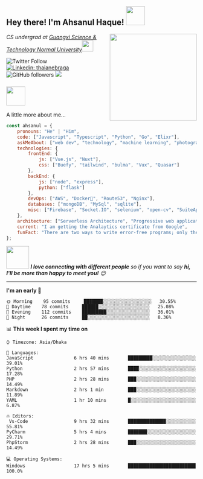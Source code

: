 <h2>Hey there! I'm Ahsanul Haque! <img src="https://media.giphy.com/media/12oufCB0MyZ1Go/giphy.gif" width="50"></h2>
<img align='right' src="https://media.giphy.com/media/M9gbBd9nbDrOTu1Mqx/giphy.gif" width="230">
<p><em>CS undergrad at <a href="http://www.gxstnu.edu.cn">Guangxi Science & Technology Normal University</a><img src="https://media.giphy.com/media/WUlplcMpOCEmTGBtBW/giphy.gif" width="30"> 
</em></p>

![Twitter Follow](https://img.shields.io/twitter/follow/Vikingslord?label=Follow)
[![Linkedin: thaianebraga](https://img.shields.io/badge/-Ahsanul-blue?style=flat-square&logo=Linkedin&logoColor=white&link=https://www.linkedin.com/in/ahsanul-haque-533235190/)](https://www.linkedin.com/in/ahsanul-haque-533235190/)
![GitHub followers](https://img.shields.io/github/followers/Vikingslord?label=Follow&style=social)
![](https://visitor-badge.glitch.me/badge?page_id=Vikingslord.Vikingslord)

### <img src="https://media.giphy.com/media/VgCDAzcKvsR6OM0uWg/giphy.gif" width="50">
A little more about me...  

```javascript
const ahsanul = {
    pronouns: "He" | "Him",
    code: ["Javascript", "Typescript", "Python", "Go", "Elixr"],
    askMeAbout: ["web dev", "technology", "machine learning", "photography", "artificial intelligence"],
    technologies: {
        frontEnd: {
            js: ["Vue.js", "Nuxt"],
            css: ["Buefy", "tailwind", "bulma", "Vux", "Quasar"]
        },
        backEnd: {
            js: ["node", "express"],
            python: ["flask"] 
        },
        devOps: ["AWS", "Docker🐳", "Route53", "Nginx"],
        databases: ["mongoDB", "MySql", "sqlite"],
        misc: ["Firebase", "Socket.IO", "selenium", "open-cv", "SuiteApp"]
    },
    architecture: ["Serverless Architecture", "Progressive web applications", "Single page applications"],
    current: "I am getting the Analaytics certificate from Google",
    funFact: "There are two ways to write error-free programs; only the third one works"
};
```

<img src="https://media.giphy.com/media/LnQjpWaON8nhr21vNW/giphy.gif" width="60"> <em><b>I love connecting with different people</b> so if you want to say <b>hi, I'll be more than happy to meet you!</b> 😊</em>

--- 
<!--START_SECTION:waka-->
**I'm an early 🐤** 

```text
🌞 Morning    95 commits     ███████░░░░░░░░░░░░░░░░░░   30.55% 
🌆 Daytime    78 commits     ██████░░░░░░░░░░░░░░░░░░░   25.08% 
🌃 Evening    112 commits    █████████░░░░░░░░░░░░░░░░   36.01% 
🌙 Night      26 commits     ██░░░░░░░░░░░░░░░░░░░░░░░   8.36%

```


📊 **This week I spent my time on** 

```text
⌚︎ Timezone: Asia/Dhaka

💬 Languages: 
JavaScript               6 hrs 40 mins       █████████░░░░░░░░░░░░░░░░   39.01% 
Python                   2 hrs 57 mins       ████░░░░░░░░░░░░░░░░░░░░░   17.28% 
PHP                      2 hrs 28 mins       ███░░░░░░░░░░░░░░░░░░░░░░   14.49% 
Markdown                 2 hrs 1 min         ███░░░░░░░░░░░░░░░░░░░░░░   11.89% 
YAML                     1 hr 10 mins        █░░░░░░░░░░░░░░░░░░░░░░░░   6.87%

🔥 Editors: 
 Vs-Code                 9 hrs 32 mins       ██████████████░░░░░░░░░░░   55.81% 
PyCharm                  5 hrs 4 mins        ███████░░░░░░░░░░░░░░░░░░   29.71% 
PhpStorm                 2 hrs 28 mins       ███░░░░░░░░░░░░░░░░░░░░░░   14.49%

💻 Operating Systems: 
Windows                  17 hrs 5 mins       █████████████████████████   100.0%

```
<!--END_SECTION:waka-->
